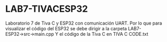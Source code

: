 # LAB7-TIVACESP32
Laboratorio 7 de Tiva C y ESP32 con comunicación UART. 
Por lo que para visualizar el código del ESP32 se debe dirigir a la carpeta LAB7-ESP32→src→main.cpp
Y el código de la Tiva C en TIVA C CODE.txt
